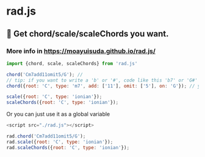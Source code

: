 # rad.js

## :tophat: Get chord/scale/scaleChords you want.
### More info in https://moayuisuda.github.io/rad.js/

```js
import {chord, scale, scaleChords} from 'rad.js'

chord('Cm7add11omit5/G'); //
// tip: if you want to write a 'b' or '#', code like this 'b7' or 'G#'
chord({root: 'C', type: 'm7', add: ['11'], omit: ['5'], on: 'G'}); // you can also pass param like this.

scale({root: 'C', type: 'ionian'});
scaleChords({root: 'C', type: 'ionian'});
```

Or you can just use it as a global variable
```js
<script src="./rad.js"></script>

rad.chord('Cm7add11omit5/G');
rad.scale({root: 'C', type: 'ionian'});
rad.scaleChords({root: 'C', type: 'ionian'});
```


